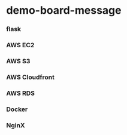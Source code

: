 # demo-board-message

### flask
### AWS EC2
### AWS S3
### AWS Cloudfront
### AWS RDS
### Docker
### NginX
